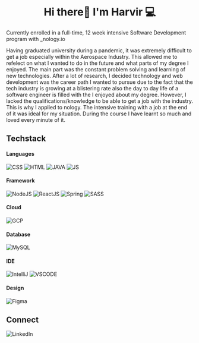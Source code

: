 <h1 align="center">Hi there👋 I'm Harvir 💻 </h1>

Currently enrolled in a full-time, 12 week intensive Software Development program with _nology.io

Having graduated university during a pandemic, it was extremely difficult to get a job especially within the Aerospace Industry. This allowed me to refelect on what I wanted to do in the future and what parts of my degree I enjoyed. The main part was the constant problem solving and learning of new technologies. After a lot of research, I decided technology and web development was the career path I wanted to pursue due to the fact that the tech industry is growing at a blistering rate also the day to day life of a software engineer is filled with the I enjoyed about my degree. However, I lacked the qualifications/knowledge to be able to get a job with the industry. This is why I applied to nology. The intensive training with a job at the end of it was ideal for my situation. During the course I have learnt so much and loved every minute of it.

## Techstack

#### Languages

![CSS](https://img.shields.io/badge/CSS3-1572B6?style=for-the-badge&logo=css3&logoColor=white)
![HTML](https://img.shields.io/badge/HTML5-E34F26?style=for-the-badge&logo=html5&logoColor=white)
![JAVA](https://img.shields.io/badge/Java-ED8B00?style=for-the-badge&logo=java&logoColor=white)
![JS](https://img.shields.io/badge/JavaScript-323330?style=for-the-badge&logo=javascript&logoColor=F7DF1E)

#### Framework

![NodeJS](https://img.shields.io/badge/Node.js-339933?style=for-the-badge&logo=nodedotjs&logoColor=white)
![ReactJS](https://img.shields.io/badge/React-20232A?style=for-the-badge&logo=react&logoColor=61DAFB)
![Spring](https://img.shields.io/badge/Spring-6DB33F?style=for-the-badge&logo=spring&logoColor=white)
![SASS](https://img.shields.io/badge/Sass-CC6699?style=for-the-badge&logo=sass&logoColor=white)

#### Cloud

![GCP](https://img.shields.io/badge/Google_Cloud-4285F4?style=for-the-badge&logo=google-cloud&logoColor=white)

#### Database

![MySQL](https://img.shields.io/badge/MySQL-005C84?style=for-the-badge&logo=mysql&logoColor=white)

#### IDE

![IntelliJ](https://img.shields.io/badge/IntelliJ_IDEA-000000.svg?style=for-the-badge&logo=intellij-idea&logoColor=white)
![VSCODE](https://img.shields.io/badge/Visual_Studio-5C2D91?style=for-the-badge&logo=visual%20studio&logoColor=white)

#### Design

![Figma](https://img.shields.io/badge/Figma-F24E1E?style=for-the-badge&logo=figma&logoColor=white)

## Connect 

![LinkedIn](https://img.shields.io/badge/LinkedIn-0077B5?style=for-the-badge&logo=linkedin&logoColor=white)











